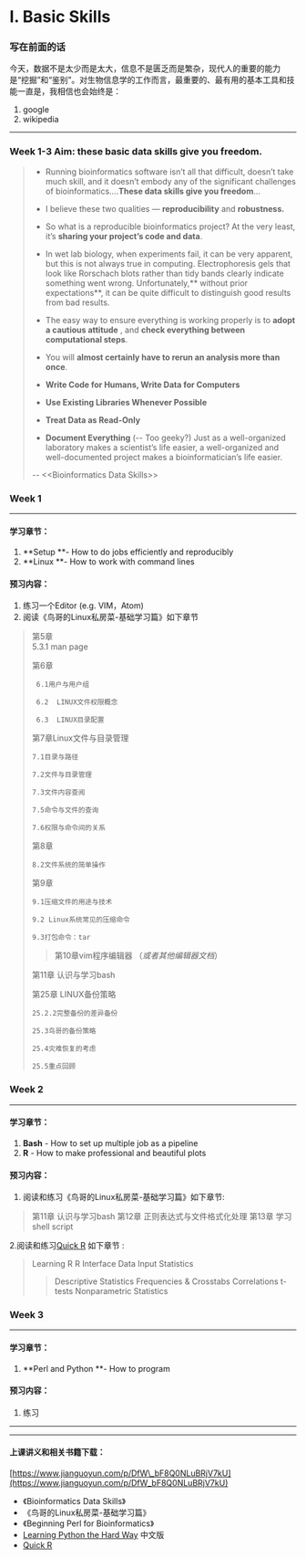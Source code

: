 # I. Basic Skills

### 写在前面的话

今天，数据不是太少而是太大，信息不是匮乏而是繁杂，现代人的重要的能力是“挖掘”和“鉴别”。对生物信息学的工作而言，最重要的、最有用的基本工具和技能一直是，我相信也会始终是：

1. google
2. wikipedia

---

### **Week 1-3  Aim: these basic data skills give you freedom.**

> * Running bioinformatics software isn’t all that difficult, doesn’t take much skill, and it doesn’t embody any of the significant challenges of bioinformatics.…**These data skills give you freedom**…
> * I believe these two qualities — **reproducibility** and **robustness.**
> * So what is a reproducible bioinformatics project? At the very least, it’s **sharing your project’s code and data**.  
> * In wet lab biology, when experiments fail, it can be very apparent, but this is not always true in computing. Electrophoresis gels that look like Rorschach blots rather than tidy bands clearly indicate something went wrong. Unfortunately,** without prior expectations**, it can be quite difficult to distinguish good results from bad results.
>
> * The easy way to ensure everything is working properly is to **adopt a cautious attitude** , and **check everything between computational steps**.
>
> * You will **almost certainly have to rerun an analysis more than once**.
>
> * **Write Code for Humans, Write Data for Computers**
>
> * **Use Existing Libraries Whenever Possible**
>
> * **Treat Data as Read-Only**
>
> * **Document Everything** \(-- Too geeky?\) Just as a well-organized laboratory makes a scientist’s life easier, a well-organized and well-documented project makes a bioinformatician’s life easier.
>
> -- &lt;&lt;Bioinformatics Data Skills&gt;&gt;

### 

### Week 1

---

#### 学习章节：

1. **Setup **- How to do  jobs efficiently and reproducibly 
2. **Linux **- How to work with command lines

#### 预习内容：

1. 练习一个Editor \(e.g. VIM，Atom\)  
2. 阅读《鸟哥的Linux私房菜-基础学习篇》如下章节

> 第5章  
>      5.3.1 man page
>
> 第6章
>
> ```
>  6.1用户与用户组
>
>  6.2  LINUX文件权限概念
>
>  6.3  LINUX目录配置
> ```
>
> 第7章Linux文件与目录管理
>
> ```
> 7.1目录与路径
>
> 7.2文件与目录管理
>
> 7.3文件内容查阅
>
> 7.5命令与文件的查询
>
> 7.6权限与命令间的关系
> ```
>
> 第8章
>
> ```
> 8.2文件系统的简单操作
> ```
>
> 第9章
>
> ```
> 9.1压缩文件的用途与技术
>
> 9.2 Linux系统常见的压缩命令
>
> 9.3打包命令：tar
> ```
>
> > 第10章vim程序编辑器  （_或者其他编辑器文档_）
>
> 第11章 认识与学习bash
>
> 第25章 LINUX备份策略
>
> ```
> 25.2.2完整备份的差异备份
>
> 25.3鸟哥的备份策略
>
> 25.4灾难恢复的考虑
>
> 25.5重点回顾
> ```

### Week 2

---

#### 学习章节：

1. **Bash** - How to set up multiple job as a pipeline
2. **R** - How to make professional and beautiful plots

#### 预习内容：

1. 阅读和练习《鸟哥的Linux私房菜-基础学习篇》如下章节:

>第11章 认识与学习bash
>第12章 正则表达式与文件格式化处理
>第13章 学习shell script

2.阅读和练习[Quick R](https://www.statmethods.net/) 如下章节 :
>Learning R
>R Interface
>Data Input
>Statistics
>>Descriptive Statistics
>>Frequencies & Crosstabs
>>Correlations
>>t-tests
>>Nonparametric Statistics


### Week 3

---

#### 学习章节：

1. **Perl and Python **- How to program

#### 预习内容：

1. 练习 


---

---

#### 上课讲义和相关书籍下载：

[https://www.jianguoyun.com/p/DfW\_bF8Q0NLuBRjV7kU](https://www.jianguoyun.com/p/DfW_bF8Q0NLuBRjV7kU)

* 《Bioinformatics Data Skills》
* 《鸟哥的Linux私房菜-基础学习篇》
* 《Beginning Perl for Bioinformatics》
* [Learning Python the Hard Way](https://www.gitbook.com/book/flyouting/learn-python-the-hard-way-cn/details) 中文版
* [Quick R](https://www.statmethods.net/)



